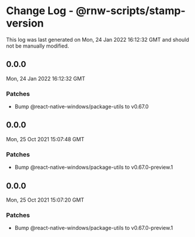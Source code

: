# Change Log - @rnw-scripts/stamp-version

This log was last generated on Mon, 24 Jan 2022 16:12:32 GMT and should not be manually modified.

<!-- Start content -->

## 0.0.0

Mon, 24 Jan 2022 16:12:32 GMT

### Patches

- Bump @react-native-windows/package-utils to v0.67.0

## 0.0.0

Mon, 25 Oct 2021 15:07:48 GMT

### Patches

- Bump @react-native-windows/package-utils to v0.67.0-preview.1

## 0.0.0

Mon, 25 Oct 2021 15:07:20 GMT

### Patches

- Bump @react-native-windows/package-utils to v0.67.0-preview.1

